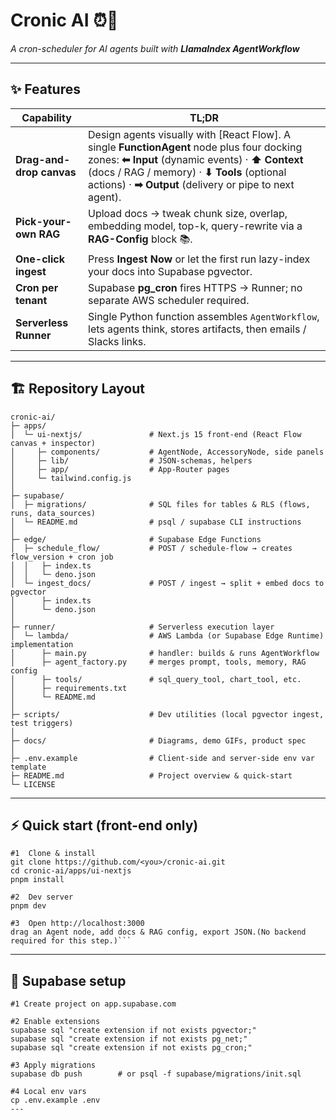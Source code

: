 # Cronic AI ⏰🤖

_A cron-scheduler for AI agents built with **LlamaIndex AgentWorkflow**_

---

## ✨ Features

| Capability               | TL;DR                                                                                                                                                                                                                                                       |
| ------------------------ | ----------------------------------------------------------------------------------------------------------------------------------------------------------------------------------------------------------------------------------------------------------- |
| **Drag-and-drop canvas** | Design agents visually with [React Flow]. A single **FunctionAgent** node plus four docking zones: **⬅ Input** (dynamic events) · **⬆ Context** (docs / RAG / memory) · **⬇ Tools** (optional actions) · **➡ Output** (delivery or pipe to next agent). |
| **Pick-your-own RAG**    | Upload docs → tweak chunk size, overlap, embedding model, top-k, query-rewrite via a **RAG-Config** block 📚.                                                                                                                                               |
| **One-click ingest**     | Press **Ingest Now** or let the first run lazy-index your docs into Supabase pgvector.                                                                                                                                                                      |
| **Cron per tenant**      | Supabase **pg_cron** fires HTTPS → Runner; no separate AWS scheduler required.                                                                                                                                                                              |
| **Serverless Runner**    | Single Python function assembles `AgentWorkflow`, lets agents think, stores artifacts, then emails / Slacks links.                                                                                                                                          |

---

## 🏗 Repository Layout

```text
cronic-ai/
├─ apps/
│  └─ ui-nextjs/               # Next.js 15 front-end (React Flow canvas + inspector)
│     ├─ components/           # AgentNode, AccessoryNode, side panels
│     ├─ lib/                  # JSON-schemas, helpers
│     ├─ app/                  # App-Router pages
│     └─ tailwind.config.js
│
├─ supabase/
│  ├─ migrations/              # SQL files for tables & RLS (flows, runs, data_sources)
│  └─ README.md                # psql / supabase CLI instructions
│
├─ edge/                       # Supabase Edge Functions
│  ├─ schedule_flow/           # POST / schedule-flow → creates flow_version + cron job
│  │   ├─ index.ts
│  │   └─ deno.json
│  └─ ingest_docs/             # POST / ingest → split + embed docs to pgvector
│      ├─ index.ts
│      └─ deno.json
│
├─ runner/                     # Serverless execution layer
│  └─ lambda/                  # AWS Lambda (or Supabase Edge Runtime) implementation
│      ├─ main.py              # handler: builds & runs AgentWorkflow
│      ├─ agent_factory.py     # merges prompt, tools, memory, RAG config
│      ├─ tools/               # sql_query_tool, chart_tool, etc.
│      ├─ requirements.txt
│      └─ README.md
│
├─ scripts/                    # Dev utilities (local pgvector ingest, test triggers)
│
├─ docs/                       # Diagrams, demo GIFs, product spec
│
├─ .env.example                # Client-side and server-side env var template
├─ README.md                   # Project overview & quick-start
└─ LICENSE

```

---

## ⚡ Quick start (front-end only)

````text
#1  Clone & install
git clone https://github.com/<you>/cronic-ai.git
cd cronic-ai/apps/ui-nextjs
pnpm install

#2  Dev server
pnpm dev

#3  Open http://localhost:3000
drag an Agent node, add docs & RAG config, export JSON.(No backend required for this step.)```
````

---

## 🐘 Supabase setup

```text
#1 Create project on app.supabase.com

#2 Enable extensions
supabase sql "create extension if not exists pgvector;"
supabase sql "create extension if not exists pg_net;"
supabase sql "create extension if not exists pg_cron;"

#3 Apply migrations
supabase db push        # or psql -f supabase/migrations/init.sql

#4 Local env vars
cp .env.example .env
---
```
